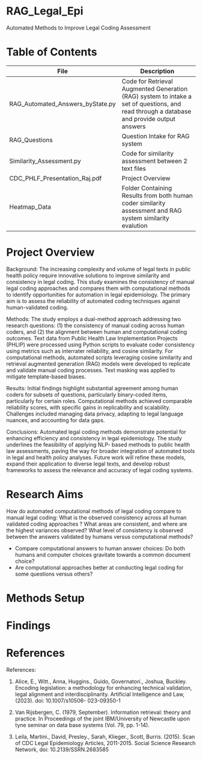 # RAG_Legal_Epi
Automated Methods to Improve Legal Coding Assessment

# Table of Contents

File | Description
-------|--------
RAG_Automated_Answers_byState.py | Code for Retrieval Augmented Generation (RAG) system to intake a set of questions, and read through a database and provide output answers
RAG_Questions | Question Intake for RAG system
Similarity_Assessment.py | Code for similarity assessment between 2 text files 
CDC_PHLF_Presentation_Raj.pdf | Project Overview 
Heatmap_Data | Folder Containing Results from both human coder similarity assessment and RAG system similarity evalution 


# Project Overview
Background:
The increasing complexity and volume of legal texts in public health policy require
innovative solutions to improve similarity and consistency in legal coding. This study
examines the consistency of manual legal coding approaches and compares them with
computational methods to identify opportunities for automation in legal epidemiology.
The primary aim is to assess the reliability of automated coding techniques against
human-validated coding.

Methods:
The study employs a dual-method approach addressing two research questions: (1) the
consistency of manual coding across human coders, and (2) the alignment between
human and computational coding outcomes. Text data from Public Health Law
Implementation Projects (PHLIP) were processed using Python scripts to evaluate
coder consistency using metrics such as interrater reliability, and cosine similarity. For
computational methods, automated scripts leveraging cosine similarity and retrieval
augmented generation (RAG) models were developed to replicate and validate manual
coding processes. Text masking was applied to mitigate template-based biases.

Results:
Initial findings highlight substantial agreement among human coders for subsets of
questions, particularly binary-coded items, particularly for certain roles. Computational
methods achieved comparable reliability scores, with specific gains in replicability and
scalability. Challenges included managing data privacy, adapting to legal language
nuances, and accounting for data gaps.

Conclusions:
Automated legal coding methods demonstrate potential for enhancing efficiency and
consistency in legal epidemiology. The study underlines the feasibility of applying NLP-
based methods to public health law assessments, paving the way for broader
integration of automated tools in legal and health policy analyses. Future work will refine
these models, expand their application to diverse legal texts, and develop robust
frameworks to assess the relevance and accuracy of legal coding systems.


# Research Aims

How do automated computational methods of legal coding compare to manual legal coding:
What is the observed consistency across all human validated coding approaches ? What areas are consistent, and where are the highest variances observed?
What level of consistency is observed between the answers validated by humans versus computational methods?
  * Compare computational answers to human answer choices: Do both humans and computer choices gravitate towards a common document choice?
  * Are computational approaches better at conducting legal coding for some questions versus others?

# Methods Setup 



# Findings



# References

References:
1. Alice, E., Witt., Anna, Huggins., Guido, Governatori., Joshua, Buckley. Encoding
legislation: a methodology for enhancing technical validation, legal alignment and
interdisciplinarity. Artificial Intelligence and Law, (2023). doi: 10.1007/s10506-
023-09350-1
   
3. Van Rijsbergen, C. (1979, September). Information retrieval: theory and practice.
In Proceedings of the joint IBM/University of Newcastle upon tyne seminar on
data base systems (Vol. 79, pp. 1-14).

5. Leila, Martini., David, Presley., Sarah, Klieger., Scott, Burris. (2015). Scan of
CDC Legal Epidemiology Articles, 2011-2015. Social Science Research Network,
doi: 10.2139/SSRN.2683585



